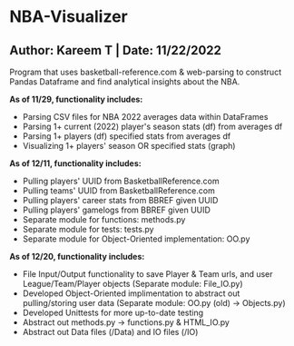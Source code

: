 # NBA-Visualizer
## Author: Kareem T | Date: 11/22/2022
Program that uses basketball-reference.com & web-parsing to construct Pandas Dataframe and find analytical insights about the NBA.

**As of 11/29, functionality includes:**
* Parsing CSV files for NBA 2022 averages data within DataFrames
* Parsing 1+ current (2022) player's season stats (df) from averages df
* Parsing 1+ players (df) specified stats from averages df
* Visualizing 1+ players' season OR specified stats (graph) 

**As of 12/11, functionality includes:**
* Pulling players' UUID from BasketballReference.com
* Pulling teams' UUID from BasketballReference.com
* Pulling players' career stats from BBREF given UUID
* Pulling players' gamelogs from BBREF given UUID
* Separate module for functions: methods.py
* Separate module for tests: tests.py
* Separate module for Object-Oriented implementation: OO.py

**As of 12/20, functionality includes:**
* File Input/Output functionality to save Player & Team urls, and user League/Team/Player objects (Separate module: File_IO.py)
* Developed Object-Oriented implimentation to abstract out pulling/storing user data (Separate module: OO.py (old) -> Objects.py)
* Developed Unittests for more up-to-date testing
* Abstract out methods.py -> functions.py & HTML_IO.py
* Abstract out Data files (/Data) and IO files (/IO)
